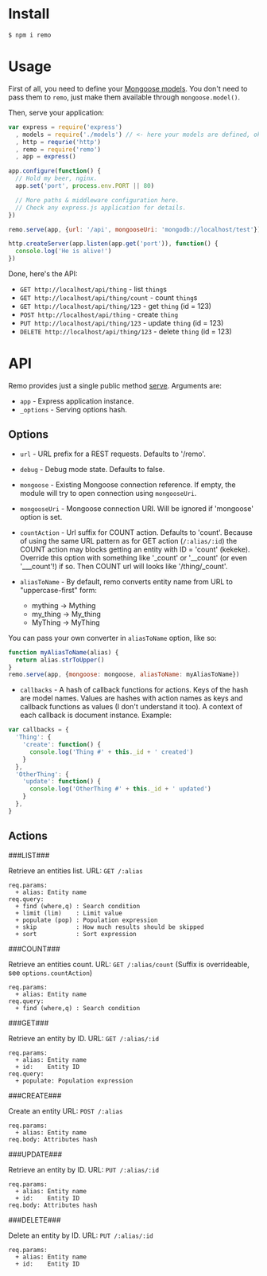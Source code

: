 Install
=======
`$ npm i remo`

Usage
=====
First of all, you need to define your [Mongoose models](http://mongoosejs.com/docs/models.html).
You don't need to pass them to `remo`, just make them available through `mongoose.model()`.

Then, serve your application:
```js
var express = require('express')
  , models = require('./models') // <- here your models are defined, ok?
  , http = requrie('http')
  , remo = require('remo')
  , app = express()

app.configure(function() {
  // Hold my beer, nginx.
  app.set('port', process.env.PORT || 80)

  // More paths & middleware configuration here.
  // Check any express.js application for details.
})

remo.serve(app, {url: '/api', mongooseUri: 'mongodb://localhost/test'})

http.createServer(app.listen(app.get('port')), function() {
  console.log('He is alive!')
})
```

Done, here's the API:

* `GET http://localhost/api/thing` - list `thing`s
* `GET http://localhost/api/thing/count` - count `thing`s
* `GET http://localhost/api/thing/123` - get `thing` (id = 123)
* `POST http://localhost/api/thing` - create `thing`
* `PUT http://localhost/api/thing/123` - update `thing` (id = 123)
* `DELETE http://localhost/api/thing/123` - delete `thing` (id = 123)

API
===
Remo provides just a single public method [serve](lib/remo.js#L37). Arguments are:

* `app` - Express application instance.
* `_options` - Serving options hash.

Options
-------

* `url` - URL prefix for a REST requests. Defaults to '/remo'.

* `debug` - Debug mode state. Defaults to false.

* `mongoose` - Existing Mongoose connection reference. If empty, the module will try to open connection using `mongooseUri`.

* `mongooseUri` - Mongoose connection URI. Will be ignored if 'mongoose' option is set.

* `countAction` - Url suffix for COUNT action. Defaults to 'count'. Because of using the same URL pattern as for GET action (`/:alias/:id`) the COUNT action may blocks getting an entity with ID = 'count' (kekeke). Override this option with something like '_count' or '__count' (or even '___count'!) if so. Then COUNT url will looks like '/thing/_count'.

* `aliasToName` - By default, remo converts entity name from URL to "uppercase-first" form:

  * mything -> Mything
  * my_thing -> My_thing
  * MyThing -> MyThing

You can pass your own converter in `aliasToName` option, like so:
```js
function myAliasToName(alias) {
  return alias.strToUpper()
}
remo.serve(app, {mongoose: mongoose, aliasToName: myAliasToName})
```

* `callbacks` - A hash of callback functions for actions. Keys of the hash are model names.
Values are hashes with action names as keys and callback functions as values (I don't understand it too). A context of each callback is document instance. Example:

```js
var callbacks = {
  'Thing': {
    'create': function() {
      console.log('Thing #' + this._id + ' created')
    }
  },
  'OtherThing': {
    'update': function() {
      console.log('OtherThing #' + this._id + ' updated')
    }
  },
}
```

Actions
-------

###LIST###

Retrieve an entities list.
URL: `GET /:alias`

```
req.params:
  + alias: Entity name
req.query:
  + find (where,q) : Search condition
  + limit (lim)    : Limit value
  + populate (pop) : Population expression
  + skip           : How much results should be skipped
  + sort           : Sort expression
```


###COUNT###

Retrieve an entities count.
URL: `GET /:alias/count` (Suffix is overrideable, see `options.countAction`)

```
req.params:
  + alias: Entity name
req.query:
  + find (where,q) : Search condition
```


###GET###

Retrieve an entity by ID.
URL: `GET /:alias/:id`

```
req.params:
  + alias: Entity name
  + id:    Entity ID
req.query:
  + populate: Population expression
```


###CREATE###

Create an entity
URL: `POST /:alias`

```
req.params:
  + alias: Entity name
req.body: Attributes hash
```


###UPDATE###

Retrieve an entity by ID.
URL: `PUT /:alias/:id`

```
req.params:
  + alias: Entity name
  + id:    Entity ID
req.body: Attributes hash
```


###DELETE###

Delete an entity by ID.
URL: `PUT /:alias/:id`

```
req.params:
  + alias: Entity name
  + id:    Entity ID
```
